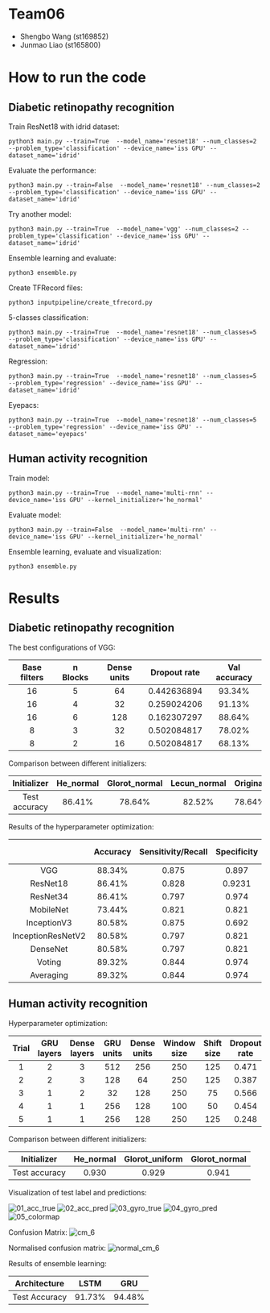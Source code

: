 # Team06
- Shengbo Wang (st169852)
- Junmao Liao (st165800)

# How to run the code
## Diabetic retinopathy recognition
Train ResNet18 with idrid dataset:

`python3 main.py --train=True  --model_name='resnet18' --num_classes=2 --problem_type='classification' --device_name='iss GPU' --dataset_name='idrid'`

Evaluate the performance:

`python3 main.py --train=False  --model_name='resnet18' --num_classes=2 --problem_type='classification' --device_name='iss GPU' --dataset_name='idrid'`

Try another model:

`python3 main.py --train=True  --model_name='vgg' --num_classes=2 --problem_type='classification' --device_name='iss GPU' --dataset_name='idrid'`

Ensemble learning and evaluate:

`python3 ensemble.py`

Create TFRecord files:

`python3 inputpipeline/create_tfrecord.py`

5-classes classification:

`python3 main.py --train=True  --model_name='resnet18' --num_classes=5 --problem_type='classification' --device_name='iss GPU' --dataset_name='idrid'`

Regression:

`python3 main.py --train=True  --model_name='resnet18' --num_classes=5 --problem_type='regression' --device_name='iss GPU' --dataset_name='idrid'`

Eyepacs:

`python3 main.py --train=True  --model_name='resnet18' --num_classes=5 --problem_type='regression' --device_name='iss GPU' --dataset_name='eyepacs'`


## Human activity recognition
Train model:

`python3 main.py --train=True  --model_name='multi-rnn' --device_name='iss GPU' --kernel_initializer='he_normal'`

Evaluate model:

`python3 main.py --train=False  --model_name='multi-rnn' --device_name='iss GPU' --kernel_initializer='he_normal'`

Ensemble learning, evaluate and visualization:

`python3 ensemble.py`

# Results
## Diabetic retinopathy recognition
The best configurations of VGG:

| Base filters | n Blocks | Dense units | Dropout rate | Val accuracy |
| :---: | :---: | :---: | :---: | :---: |
| 16 | 5 | 64 | 0.442636894 | 93.34% |
| 16 | 4 | 32 | 0.259024206 | 91.13% |
| 16 | 6 | 128 | 0.162307297 | 88.64% |
| 8 | 3 | 32 | 0.502084817 | 78.02% |
| 8 | 2 | 16 | 0.502084817 | 68.13% |


Comparison between different initializers:

| Initializer | He_normal | Glorot_normal | Lecun_normal | Original |
| :---: |:---: | :---: | :---: | :---: |
| Test accuracy | 86.41% | 78.64% | 82.52% | 78.64% | 

Results of the hyperparameter optimization:

|  | Accuracy | Sensitivity/Recall | Specificity | Precision | F1 score |
| :---: | :---: | :---: | :---: | :---: | :---: |
| VGG | 88.34% | 0.875 | 0.897 | 0.933 | 0.903 |
| ResNet18 | 86.41% | 0.828 | 0.9231 | 0.946 | 0.883 |
| ResNet34 | 86.41% | 0.797 | 0.974 | 0.981 | 0.879 |
| MobileNet | 73.44% | 0.821 | 0.821 | 0.870 | 0.797 |
| InceptionV3 | 80.58% | 0.875 | 0.692 | 0.824 | 0.849 |
| InceptionResNetV2 | 80.58% | 0.797 | 0.821 | 0.879 | 0.836 |
| DenseNet | 80.58% | 0.797 | 0.821 | 0.879 | 0.836 |
| Voting | 89.32% | 0.844 | 0.974 | 0.982 | 0.908 |
| Averaging | 89.32% | 0.844 | 0.974 | 0.982 | 0.908 |

## Human activity recognition

Hyperparameter optimization:

| Trial | GRU layers | Dense layers | GRU units | Dense units | Window size | Shift size | Dropout rate | Val accuracy |
| :---: | :---: | :---: | :---: | :---: | :---: | :---: | :---: | :---: |
| 1 | 2 | 3 | 512 | 256 | 250 | 125 | 0.471 | 92.9% |
| 2 | 2 | 3 | 128 | 64 | 250 | 125 | 0.387 | 90.8% |
| 3 | 1 | 2 | 32 | 128 | 250 | 75 | 0.566 | 85.1% |
| 4 | 1 | 1 | 256 | 128 | 100 | 50 | 0.454 | 85.8% |
| 5 | 1 | 1 | 256 | 128 | 250 | 125 | 0.248 | 88.4% |


Comparison between different initializers:

| Initializer | He_normal | Glorot_uniform | Glorot_normal |
| :---: |:---: | :---: | :---: |
| Test accuracy | 0.930 | 0.929 | 0.941 | 


Visualization of test label and predictions:

![01_acc_true](https://github.tik.uni-stuttgart.de/iss/dl-lab-2020-team06/blob/master/human_activity_recognition/01_acc%20signals%20with%20true%20labels%20visualization.png)
![02_acc_pred](https://github.tik.uni-stuttgart.de/iss/dl-lab-2020-team06/blob/master/human_activity_recognition/02_acc%20signals%20with%20predictions%20visualization.png)
![03_gyro_true](https://github.tik.uni-stuttgart.de/iss/dl-lab-2020-team06/blob/master/human_activity_recognition/03_gyro%20signals%20with%20true%20labels%20visualization.png)
![04_gyro_pred](https://github.tik.uni-stuttgart.de/iss/dl-lab-2020-team06/blob/master/human_activity_recognition/04_gyro%20signals%20with%20predictions%20visualization.png)
![05_colormap](https://github.tik.uni-stuttgart.de/iss/dl-lab-2020-team06/blob/master/human_activity_recognition/05_colormap.png)


Confusion Matrix:
![cm_6](https://github.tik.uni-stuttgart.de/iss/dl-lab-2020-team06/blob/master/human_activity_recognition/evaluation/cm_6.png)


Normalised confusion matrix:
![normal_cm_6](https://github.tik.uni-stuttgart.de/iss/dl-lab-2020-team06/blob/master/human_activity_recognition/evaluation/normal_cm_6.png)


Results of ensemble learning:

| Architecture | LSTM | GRU |
| :---: | :---: | :---: |
| Test Accuracy | 91.73% | 94.48% | 